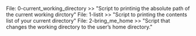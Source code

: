 File: 0-current_working_directory >> "Script to printinig the absolute path of the current working dirctory"
File: 1-listit >> "Script to printing the contents list of your current directory"
File: 2-bring_me_home >> "Script that changes the working directory to the user’s home directory."
